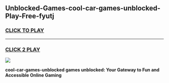 
## Unblocked-Games-cool-car-games-unblocked-Play-Free-fyutj
<h3>
<a href="https://premium76.site?title=cool-car-games-unblocked&ref=20A">CLICK TO PLAY</a></h3>
<hr>

<h3>
<a href="https://premium76.site?title=cool-car-games-unblocked&ref=20A">CLICK 2 PLAY</a>
  
</h3>

<a href="https://premium76.site?title=cool-car-games-unblocked&ref=20A"><img src="https://clearcache.store/games.png"></a>


**cool-car-games-unblocked games unblocked: Your Gateway to Fun and Accessible Online Gaming**
